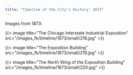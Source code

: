```yaml
---
title: "Timeline of the City's History: 1873"
---
```

Images from 1873:  

{{< image title="The Chicago Interstate Industrial Exposition" src="/images_fk/timeline/1873/small/218.jpg" >}}

{{< image title="The Exposition Building" src="/images_fk/timeline/1873/small/219.jpg" >}}

{{< image title="The North Wing of the Exposition Building" src="/images_fk/timeline/1873/small/220.jpg" >}}
